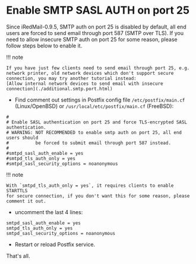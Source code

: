 # Enable SMTP SASL AUTH on port 25

Since iRedMail-0.9.5, SMTP auth on port 25 is disabled by default, all end
users are forced to send email through port 587 (SMTP over TLS). If you need
to allow insecure SMTP auth on port 25 for some reason, please follow steps
below to enable it.

!!! note

    If you have just few clients need to send email through port 25, e.g.
    network printer, old network devices which don't support secure
    connection, you may try another tutorial instead:
    [Allow internal network devices to send email with insecure connection](./additional.smtp.port.html)

* Find comment out settings in Postfix config file `/etc/postfix/main.cf`
  (Linux/OpenBSD) or `/usr/local/etc/postfix/main.cf` (FreeBSD):

```
#
# Enable SASL authentication on port 25 and force TLS-encrypted SASL authentication.
# WARNING: NOT RECOMMENDED to enable smtp auth on port 25, all end users should
#          be forced to submit email through port 587 instead.
#
#smtpd_sasl_auth_enable = yes
#smtpd_tls_auth_only = yes
#smtpd_sasl_security_options = noanonymous
```

!!! note

    With `smtpd_tls_auth_only = yes`, it requires clients to enable STARTTLS
    for secure connection, if you don't want this for some reason, please
    comment it out.

* uncomment the last 4 lines:

```
smtpd_sasl_auth_enable = yes
smtpd_tls_auth_only = yes
smtpd_sasl_security_options = noanonymous
```

* Restart or reload Postfix service.

That's all.
